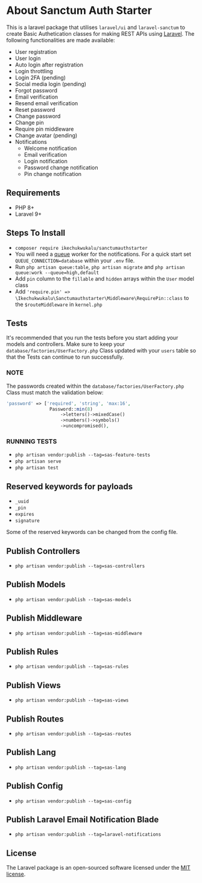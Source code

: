 # About Sanctum Auth Starter

This is a laravel package that utilises `laravel/ui` and `laravel-sanctum` to create Basic Authetication classes for making REST APIs using [Laravel](https://laravel.com/). The following functionalities are made available:

- User registration
- User login
- Auto login after registration
- Login throttling
- Login 2FA (pending)
- Social media login (pending)
- Forgot password
- Email verification
- Resend email verification
- Reset password
- Change password
- Change pin
- Require pin middleware
- Change avatar (pending)
- Notifications
  - Welcome notification
  - Email verification
  - Login notification
  - Password change notification
  - Pin change notification

## Requirements

- PHP 8+
- Laravel 9+

## Steps To Install

- `composer require ikechukwukalu/sanctumauthstarter`
- You will need a [queue](https://laravel.com/docs/9.x/queues#introduction) worker for the notifications. For a quick start set `QUEUE_CONNECTION=database` within your `.env` file.
- Run `php artisan queue:table`, `php artisan migrate` and `php artisan queue:work --queue=high,default`
- Add `pin` column to the `fillable` and `hidden` arrays within the `User` model class
- Add `'require.pin' => \Ikechukwukalu\Sanctumauthstarter\Middleware\RequirePin::class` to the `$routeMiddleware` in `kernel.php`

## Tests

It's recommended that you run the tests before you start adding your models and controllers.
Make sure to keep your `database/factories/UserFactory.php` Class updated with your `users` table so that the Tests can continue to run successfully.

### NOTE

The passwords created within the `database/factories/UserFactory.php` Class must match the validation below:

``` PHP
'password' => ['required', 'string', 'max:16',
                Password::min(8)
                    ->letters()->mixedCase()
                    ->numbers()->symbols()
                    ->uncompromised(),
```

### RUNNING TESTS

- `php artisan vendor:publish --tag=sas-feature-tests`
- `php artisan serve`
- `php artisan test`

## Reserved keywords for payloads

- `_uuid`
- `_pin`
- `expires`
- `signature`

Some of the reserved keywords can be changed from the config file.

## Publish Controllers

- `php artisan vendor:publish --tag=sas-controllers`

## Publish Models

- `php artisan vendor:publish --tag=sas-models`

## Publish Middleware

- `php artisan vendor:publish --tag=sas-middleware`

## Publish Rules

- `php artisan vendor:publish --tag=sas-rules`

## Publish Views

- `php artisan vendor:publish --tag=sas-views`

## Publish Routes

- `php artisan vendor:publish --tag=sas-routes`

## Publish Lang

- `php artisan vendor:publish --tag=sas-lang`

## Publish Config

- `php artisan vendor:publish --tag=sas-config`

## Publish Laravel Email Notification Blade

- `php artisan vendor:publish --tag=laravel-notifications`

## License

The Laravel package is an open-sourced software licensed under the [MIT license](https://opensource.org/licenses/MIT).
